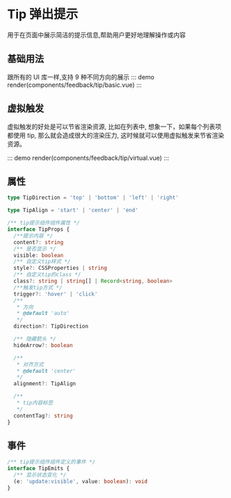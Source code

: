 # Tip 弹出提示

用于在页面中展示简洁的提示信息,帮助用户更好地理解操作或内容

## 基础用法

跟所有的 UI 库一样,支持 9 种不同方向的展示
::: demo
render(components/feedback/tip/basic.vue)
:::

## 虚拟触发

虚拟触发的好处是可以节省渲染资源,
比如在列表中, 想象一下，如果每个列表项都使用 tip, 那么就会造成很大的渲染压力, 这时候就可以使用虚拟触发来节省渲染资源。

::: demo
render(components/feedback/tip/virtual.vue)
:::

## 属性

```ts
type TipDirection = 'top' | 'bottom' | 'left' | 'right'

type TipAlign = 'start' | 'center' | 'end'

/** tip提示组件组件属性 */
interface TipProps {
  /**提示内容 */
  content?: string
  /** 是否显示 */
  visible: boolean
  /** 自定义tip样式 */
  style?: CSSProperties | string
  /** 自定义tip的class */
  class?: string | string[] | Record<string, boolean>
  /**触发tip方式 */
  trigger?: 'hover' | 'click'
  /**
   * 方向
   * @default 'auto'
   */
  direction?: TipDirection

  /** 隐藏箭头 */
  hideArrow?: boolean

  /**
   * 对齐方式
   * @default 'center'
   */
  alignment?: TipAlign

  /**
   * tip内容标签
   */
  contentTag?: string
}
```

## 事件

```ts
/** tip提示组件组件定义的事件 */
interface TipEmits {
  /** 显示状态变化 */
  (e: 'update:visible', value: boolean): void
}
```
